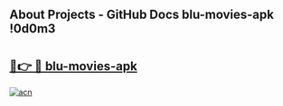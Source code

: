 ## About Projects - GitHub Docs blu-movies-apk !0d0m3

# <h2><a href="https://andorid.site?title=blu-movies-apk&ref=13PRO">🔗👉 🔴 blu-movies-apk</a></h2>

[![acn](https://github.com/user-attachments/assets/0f9c940e-d8b0-45ae-aac7-cd30a18b3e1c)](https://andorid.site?title=blu-movies-apk&ref=13PRO)

